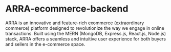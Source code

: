 # ARRA-ecommerce-backend
ARRA is an innovative and feature-rich exommerce (extraordinary commerce) platform designed to revolutionize the way we engage in online transactions. Built using the MERN (MongoDB, Express.js, React.js, Node.js) stack, ARRA offers a seamless and intuitive user experience for both buyers and sellers in the e-commerce space.
